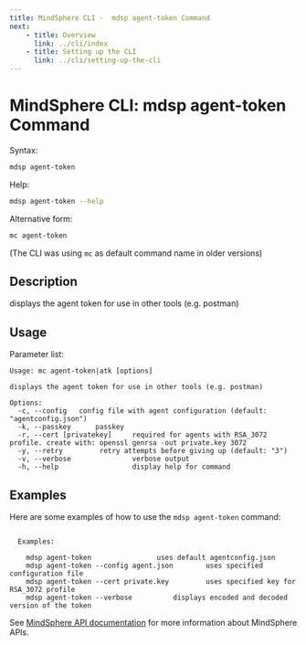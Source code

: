 ```yaml
---
title: MindSphere CLI -  mdsp agent-token Command
next:
    - title: Overview
      link: ../cli/index
    - title: Setting up the CLI
      link: ../cli/setting-up-the-cli
---
```


# MindSphere CLI: mdsp agent-token Command

Syntax:

```bash
mdsp agent-token
```

Help:

```bash
mdsp agent-token --help
```

Alternative form:

```bash
mc agent-token
```

(The CLI was using `mc` as default command name in older versions)

## Description

displays the agent token for use in other tools (e.g. postman)

## Usage

Parameter list:

```text
Usage: mc agent-token|atk [options]

displays the agent token for use in other tools (e.g. postman)

Options:
  -c, --config   config file with agent configuration (default: "agentconfig.json")
  -k, --passkey      passkey
  -r, --cert [privatekey]     required for agents with RSA_3072 profile. create with: openssl genrsa -out private.key 3072
  -y, --retry         retry attempts before giving up (default: "3")
  -v, --verbose               verbose output
  -h, --help                  display help for command

```

## Examples

Here are some examples of how to use the `mdsp agent-token` command:

```text

  Examples:

    mdsp agent-token   				uses default agentconfig.json
    mdsp agent-token --config agent.json 		uses specified configuration file
    mdsp agent-token --cert private.key 		uses specified key for RSA_3072 profile
    mdsp agent-token --verbose 			displays encoded and decoded version of the token

```

See [MindSphere API documentation](https://documentation.mindsphere.io/MindSphere/apis/index.html) for more information about MindSphere APIs.